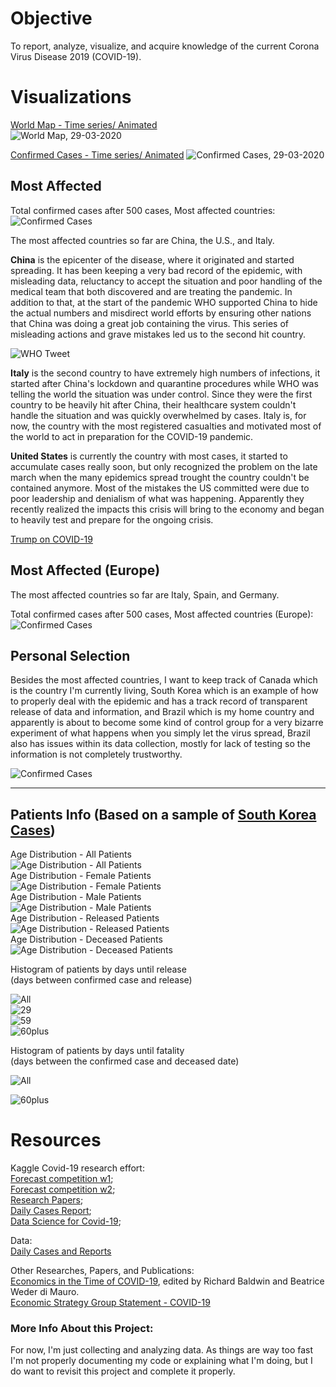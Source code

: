 # Objective

To report, analyze, visualize, and acquire knowledge of the current Corona Virus Disease 2019 (COVID-19).  
  
# Visualizations  
  

[World Map - Time series/ Animated](https://imgur.com/D84sAIW)  
![World Map, 29-03-2020](https://i.imgur.com/yljrj3I.png)   
  
[Confirmed Cases - Time series/ Animated](https://imgur.com/dMICVHf)
![Confirmed Cases, 29-03-2020](https://i.imgur.com/plMepYh.png)
  
## Most Affected  
Total confirmed cases after 500 cases, Most affected countries:
![Confirmed Cases](https://i.imgur.com/6pLU9XN.png)  
  
The most affected countries so far are China, the U.S., and Italy.

**China** is the epicenter of the disease, where it originated and started spreading. It has been keeping a very bad record of the epidemic, with misleading data, reluctancy to accept the situation and poor handling of the medical team that both discovered and are treating the pandemic. In addition to that, at the start of the pandemic WHO supported China to hide the actual numbers and misdirect world efforts by ensuring other nations that China was doing a great job containing the virus. This series of misleading actions and grave mistakes led us to the second hit country.  
  
![WHO Tweet](https://i.imgur.com/vndyBbH.png)


**Italy** is the second country to have extremely high numbers of infections, it started after China's lockdown and quarantine procedures while WHO was telling the world the situation was under control. Since they were the first country to be heavily hit after China, their healthcare system couldn't handle the situation and was quickly overwhelmed by cases. Italy is, for now, the country with the most registered casualties and motivated most of the world to act in preparation for the COVID-19 pandemic.

**United States** is currently the country with most cases, it started to accumulate cases really soon, but only recognized the problem on the late march when the many epidemics spread trought the country couldn't be contained anymore. Most of the mistakes the US committed were due to poor leadership and denialism of what was happening. Apparently they recently realized the impacts this crisis will bring to the economy and began to heavily test and prepare for the ongoing crisis.
  
[Trump on COVID-19](https://twitter.com/i/status/1242193904553865216)
  
## Most Affected (Europe)
The most affected countries so far are Italy, Spain, and Germany.

Total confirmed cases after 500 cases, Most affected countries (Europe):
![Confirmed Cases](https://i.imgur.com/QqUXgdN.png)
  
## Personal Selection
Besides the most affected countries, I want to keep track of Canada which is the country I'm currently living, South Korea which is an example of how to properly deal with the epidemic and has a track record of transparent release of data and information, and Brazil which is my home country and apparently is about to become some kind of control group for a very bizarre experiment of what happens when you simply let the virus spread, Brazil also has issues within its data collection, mostly for lack of testing so the information is not completely trustworthy.  
  
![Confirmed Cases](https://i.imgur.com/feudFqg.png)  
  
_____

## Patients Info (Based on a sample of [South Korea Cases](https://www.kaggle.com/kimjihoo/coronavirusdataset))  
  
Age Distribution - All Patients  
![Age Distribution - All Patients](https://i.imgur.com/ipzbgn1.png)  
Age Distribution - Female Patients  
![Age Distribution - Female Patients](https://i.imgur.com/ndugyO7.png)  
Age Distribution - Male Patients  
![Age Distribution - Male Patients](https://i.imgur.com/F351lOa.png)  
Age Distribution - Released Patients  
![Age Distribution - Released Patients](https://i.imgur.com/torXsJ3.png)  
Age Distribution - Deceased Patients  
![Age Distribution - Deceased Patients](https://i.imgur.com/uYZLVVn.png)  

Histogram of patients by days until release  
(days between confirmed case and release)  
  
![All](https://i.imgur.com/20E3zk9.png)  
![29](https://i.imgur.com/diVe6Ty.png)  
![59](https://i.imgur.com/V5V9PIk.png)  
![60plus](https://i.imgur.com/kBEJWZi.png)  

Histogram of patients by days until fatality  
(days between the confirmed case and deceased date)  

![All](https://i.imgur.com/A1GWMXl.png)

![60plus](https://i.imgur.com/HqnHsSx.png)  


# Resources  
  
Kaggle Covid-19 research effort:  
[Forecast competition w1](https://www.kaggle.com/c/covid19-global-forecasting-week-1);  
[Forecast competition w2](https://www.kaggle.com/c/covid19-global-forecasting-week-2);  
[Research Papers](https://www.kaggle.com/allen-institute-for-ai/CORD-19-research-challenge/);  
[Daily Cases Report](https://www.kaggle.com/imdevskp/corona-virus-report);  
[Data Science for Covid-19](https://www.kaggle.com/kimjihoo/coronavirusdataset);  
  
Data:  
[Daily Cases and Reports](https://github.com/CSSEGISandData/COVID-19)
  
Other Researches, Papers, and Publications:  
[Economics in the Time of COVID-19](http://viet-studies.net/kinhte/COVID19_CPER.pdf), edited by Richard Baldwin and Beatrice Weder di Mauro.  
[Economic Strategy Group Statement - COVID-19](https://economicstrategygroup.org/resource/economic-strategy-group-statement-covid19/)  
  

### More Info About this Project:
For now, I'm just collecting and analyzing data. As things are way too fast I'm not properly documenting my code or explaining what I'm doing, but I do want to revisit this project and complete it properly.
